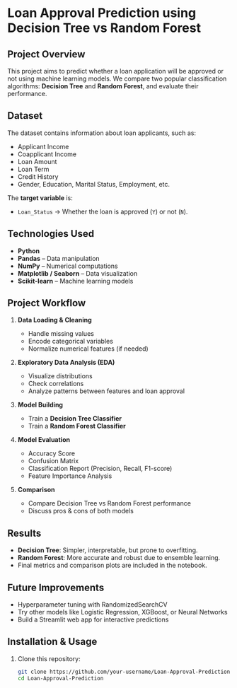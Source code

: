 # Loan Approval Prediction using Decision Tree vs Random Forest  

##  Project Overview  
This project aims to predict whether a loan application will be approved or not using machine learning models. We compare two popular classification algorithms: **Decision Tree** and **Random Forest**, and evaluate their performance.  

##  Dataset  
The dataset contains information about loan applicants, such as:  
- Applicant Income  
- Coapplicant Income  
- Loan Amount  
- Loan Term  
- Credit History  
- Gender, Education, Marital Status, Employment, etc.  

The **target variable** is:  
- `Loan_Status` → Whether the loan is approved (`Y`) or not (`N`).  

##  Technologies Used  
- **Python**  
- **Pandas** – Data manipulation  
- **NumPy** – Numerical computations  
- **Matplotlib / Seaborn** – Data visualization  
- **Scikit-learn** – Machine learning models  

##  Project Workflow  
1. **Data Loading & Cleaning**  
   - Handle missing values  
   - Encode categorical variables  
   - Normalize numerical features (if needed)  

2. **Exploratory Data Analysis (EDA)**  
   - Visualize distributions  
   - Check correlations  
   - Analyze patterns between features and loan approval  

3. **Model Building**  
   - Train a **Decision Tree Classifier**  
   - Train a **Random Forest Classifier**  

4. **Model Evaluation**  
   - Accuracy Score  
   - Confusion Matrix  
   - Classification Report (Precision, Recall, F1-score)  
   - Feature Importance Analysis  

5. **Comparison**  
   - Compare Decision Tree vs Random Forest performance  
   - Discuss pros & cons of both models  

##  Results  
- **Decision Tree**: Simpler, interpretable, but prone to overfitting.  
- **Random Forest**: More accurate and robust due to ensemble learning.  
- Final metrics and comparison plots are included in the notebook.  


##  Future Improvements  
- Hyperparameter tuning with RandomizedSearchCV 
- Try other models like Logistic Regression, XGBoost, or Neural Networks  
- Build a Streamlit web app for interactive predictions  

##  Installation & Usage  
1. Clone this repository:  
   ```bash
   git clone https://github.com/your-username/Loan-Approval-Prediction.git
   cd Loan-Approval-Prediction

